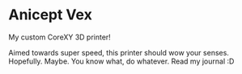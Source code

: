 # Anicept Vex
My custom CoreXY 3D printer!

Aimed towards super speed, this printer should wow your senses. Hopefully. Maybe. You know what, do whatever. Read my journal :D
